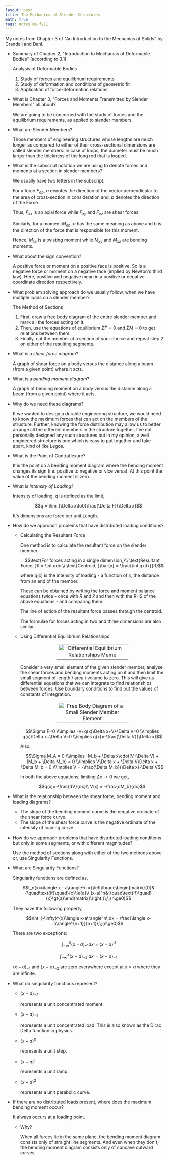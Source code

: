 ```yaml
---
layout: post
title: The Mechanics of Slender Structures
math: true
tags: notes me-f211
---
```


My notes from Chapter 3 of "An Introduction to the Mechanics of Solids" by Crandall and Dahl.

- Summary of Chapter 2, "Introduction to Mechanics of Deformable Bodies" (according to 3.1)

    Analysis of Deformable Bodies

    1. Study of forces and equilibrium requirements
    2. Study of deformation and conditions of geometric fit
    3. Application of force-deformation relations

- What is Chapter 3, "Forces and Moments Transmitted by Slender Members" all about?

    We are going to be concerned with the study of forces and the equilibrium requirements, as applied to slender members.

- What are Slender Members?

    Those members of engineering structures whose lengths are much longer as compared to either of their cross-sectional dimensions are called slender members. In case of loops, the diameter must be much larger than the thickness of the long rod that is looped.

- What is the subscript notation we are using to denote forces and moments at a section in slender members?

    We usually have two letters in the subscript. 

    For a force $F_{ab}$, $a$ denotes the direction of the vector perpendicular to the area of cross-section in consideration and, $b$ denotes the direction of the Force.

    Thus, $F_{xx}$ is an axial force while $F_{xy}$ and $F_{xz}$ are shear forces.

    Similarly, for a moment $M_{ab}$, $a$ has the same meaning as above and $b$ is the direction of the force that is responsible for this moment.

    Hence, $M_{xx}$ is a twisting moment while $M_{xy}$ and $M_{xz}$ are bending moments.

- What about the sign convention?

    A positive force or moment on a positive face is positive. So is a negative force or moment on a negative face (implied by Newton's third law). Here, positive and negative mean in a positive or negative coordinate direction respectively.

- What problem solving approach do we usually follow, when we have multiple loads on a slender member?

    The Method of Sections

    1. First, draw a free body diagram of the entire slender member and mark all the forces acting on it.
    2. Then, use the equations of equilibrium $\Sigma F = 0$ and $\Sigma M = 0$ to get relations between them.
    3. Finally, cut the member at a section of your choice and repeat step 2 on either of the resulting segments.

- What is a *shear force diagram*?

    A graph of shear force on a body versus the distance along a beam (from a given point) where it acts.

- What is a *bending moment diagram*?

    A graph of bending moment on a body versus the distance along a beam (from a given point) where it acts.

- Why do we need these diagrams?

    If we wanted to design a durable engineering structure, we would need to know the maximum forces that can act on the members of the structure. Further, knowing the force distribution may allow us to better arrange all the different members in the structure together. I've not personally designed any such structures but in my opinion, a well engineered structure is one which is easy to put together and take apart, kind of like Legos.

- What is the Point of Contraflexure?

    It is the point on a bending moment diagram where the bending moment changes its sign (i.e. positive to negative or vice versa). At this point the value of the bending moment is zero.

- What is *Intensity of Loading?*

    Intensity of loading, $q$ is defined as the limit,

    $$q = \lim_{\Delta x\to0}\frac{\Delta F}{\Delta x}$$

    It's dimensions are force per unit Length.

- How do we approach problems that have distributed loading conditions?
    - Calculating the Resultant Force

        One method is to calculate the resultant force on the slender member.

        $$\text{For forces acting in a single dimension,}\\
        \text{Resultant Force, }R = \int qdx \\
        \text{Centroid, }\bar{x} = \frac{\int qxdx}{R}$$

        where $q(x)$ is the intensity of loading - a function of $x$, the distance from an end of the member.

        These can be obtained by writing the force and moment balance equations twice - once with $R$ and $\bar{x}$ and then with the RHS of the above equations - and comparing them.

        The line of action of the resultant force passes through the centroid.

        The formulae for forces acting in two and three dimensions are also similar.

    - Using Differential Equilibrium Relationships

        <center>
        <table style="table-layout: auto; width: 50%;">
        <tbody>
        <tr><td align="center">
        <img src="/assets/images/differential-relationships-meme.png" alt="Differential Equilibrium Relationships Meme">
        </td></tr>
        </tbody>
        </table>
        </center>

        Consider a very small element of the given slender member, analyse the shear forces and bending moments acting on it and then limit the small segment of length / area / volume to zero. This will give us differential equations that we can integrate to find relationships between forces. Use boundary conditions to find out the values of constants of integration.

        <center>
        <table style="table-layout: auto; width: 50%;">
        <tbody>
        <tr><td align="center">
        <img src="/assets/images/differential-relationships-diagram.png" alt="Free Body Diagram of a Small Slender Member Element">
        </td></tr>
        </tbody>
        </table>
        </center>

        $$\Sigma F=0
        \\\implies -V+q(x)\Delta x+V+\Delta V=0
        \\\implies q(x)\Delta x+\Delta V=0
        \\\implies q(x)=-\frac{\Delta V}{\Delta x}$$

        Also,

        $$\Sigma M_A = 0
        \\\implies -M_b + \Delta x\cdot(V+\Delta V) + (M_b + \Delta M_b) = 0
        \\\implies V\Delta x + \Delta V\Delta x + \Delta M_b = 0
        \\\implies V = -\frac{\Delta M_b}{\Delta x}-\Delta V$$

        In both the above equations, limiting $\Delta x\to0$ we get, 

        $$q(x)=-\frac{dV}{dx}\\ V(x) = -\frac{dM_b}{dx}$$

- What is the relationship between the shear force, bending moment and loading diagrams?
    - The slope of the bending moment curve is the negative ordinate of the shear force curve.
    - The slope of the shear force curve is the negative ordinate of the intensity of loading curve.
- How do we approach problems that have distributed loading conditions but only in some segments, or with different magnitudes?

    Use the method of sections along with either of the two methods above or, use Singularity Functions.

- What are Singularity Functions?

    Singularity functions are defined as,

    $$f_n(x)=\langle x - a\rangle^n ={\left\lbrace\begin{matrix}{0}&{\quad\text{if}\quad}{x}\le{a}\\
    (x-a)^n&{\quad\text{if}\quad}{x}\gt{a}\end{matrix}\right.}\;\;(n\ge0)$$

    They have the following property,

    $$\int_{-\infty}^{x}\langle x-a\rangle^n\;dx = \frac{\langle x-a\rangle^{n+1}}{n+1}\;\;(n\ge0)$$

    There are two exceptions:

    $$\int_{-\infty}^{x}\langle x-a\rangle_{-1}dx=\langle x-a\rangle^0$$

    $$\int_{-\infty}^{x}\langle x-a\rangle_{-2}\;dx=\langle x-a\rangle_{-1}$$

    $\langle x-a\rangle_{-1}$ and $\langle x-a\rangle_{-2}$ are zero everywhere except at $x=a$ where they are infinite.

- What do singularity functions represent?
    - $\langle x-a\rangle_{-2}$

        represents a unit concentrated moment.

    - $\langle x-a\rangle_{-1}$

        represents a unit concentrated load. This is also known as the Dirac Delta function in physics.

    - $\langle x-a\rangle^{0}$

        represents a unit step.

    - $\langle x-a\rangle^{1}$

        represents a unit ramp.

    - $\langle x-a\rangle^{2}$

        represents a unit parabolic curve.

- If there are no distributed loads present, where does the maximum bending moment occur?

    It always occurs at a loading point.

    - Why?

        When all forces lie in the same plane, the bending moment diagram consists only of straight line segments. And even when they don't, the bending moment diagram consists only of concave outward curves.
